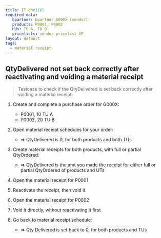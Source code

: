 ```yaml
---
title: IT gh#1165
required data:
   bpartner: bpartner G000X (vendor)
   products: P0001, P0002
   HUs: TU A, TU B
   pricelists: vendor pricelist VP   
layout: default
tags:
  - material receipt
---
```

## QtyDelivered not set back correctly after reactivating and voiding a material receipt

> Testcase to check if the QtyDelivered is set back correctly after voiding a material receipt.


1.  Create and complete a purchase order for G000X:
	* P0001, 10 TU A 
	* P0002, 20 TU B
	
1. Open material receipt schedules for your order:
	* => QtyDelivered is 0, for both products and both TUs
	
1. Create material receipts for both products, with full or partial QtyOrdered:
	* => QtyDelivered is the amt you made the receipt for either full or partial QtyOrdered of products and UTs

1. Open the material receipt for P0001

1. Reactivate the receipt, then void it

1. Open the material receipt for P0002

1. Void it directly, without reactivating it first

1. Go back to material receipt schedule:
	* => Qty Delivered is set back to 0, for both products and TUs